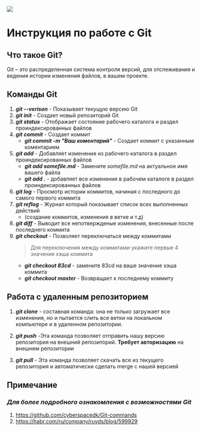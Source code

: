 ![](https://www.clouddynamicshk.com/wp-content/uploads/2014/03/git2.png)
# **Инструкция по работе с Git**

## **Что такое Git?**

Git – это распределенная система контроля версий, для отслеживания и ведения истории изменения файлов, в вашем проекте.

## **Команды Git**
1. ***git --verison*** - Показывает текущую версию Git
1. ***git init*** - Создает новый репозиторий Git
1. ***git status*** - Отображает состояние рабочего каталога и раздел проиндексированных файлов
1. ***git commit*** - Создает коммит   
   * ***git commit -m "Ваш коментарий"*** - Создает коммит с указанным коментарием
1. ***git add*** - Добавляет изменение из рабочего каталога в раздел проиндексированных файлов
   * ***git add somefile.md*** - Замените *somefile.md* на актуальное имя вашего файла
   * ***git add .*** - добавляет все изменения в рабочем каталоге в раздел проиндексированных файлов
1. ***git log*** - Просмотр истории коммитов, начиная с последного до самого первого коммита
1. ***git reflog*** - Журнал который показывает список всех выполненных действий
   * (создание коммитов, изменения в ветке и т.д) 
1. ***git diff*** - Выводит все непотвержденые изменения, внесенные после последнего коммита
1. ***git checkout*** - Позволяет переключаться между коммитами
   > Для переключения между коммитами укажите первые 4 значения хэша коммита
   * ***git checkout 83cd*** - замените 83cd на ваше значение хэша коммита
   * ***git checkout master*** - Возвращает к последнему коммиту 


## **Работа с удаленным репозиторием**
1. ***git clone*** - составная команда: она не только загружает все изменения, но и пытается слить все ветки на локальном компьютере и в удаленном репозитории.

1. ***git push*** -Эта команда позволяет отправить нашу версию репозитория на внешний
репозиторий. **Требует авторизацию**
на внешнем репозитории

1. ***git pull*** - Эта команда позволяет скачать все из текущего репозитория и автоматически сделать merge с нашей версией

## **Примечание**
### *Для более подробного ознакомления с возможностями Git*

1. https://github.com/cyberspacedk/Git-commands
1. https://habr.com/ru/company/ruvds/blog/599929